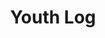 --- 
title: "Youth Log"
publishdate: "2019-6-6T16:48:46+02:00"
src: "https://365manga.net/manga/youth-log"
image: "https://data.365manga.net/images/thumbnails/16159-youth-log.jpg"
description: "This is a story of a male youth named 'Ren' who seems to have dreams of girls. But recently he had a dream of his childhood friend from grade 1 and calls it a nightmare. He seems like a funny guy and is very unlucky with girls."
---